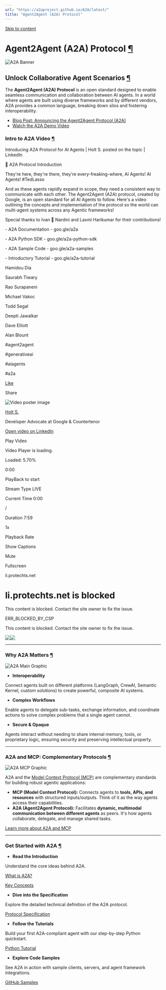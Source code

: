 ```yaml
---
url: "https://a2aproject.github.io/A2A/latest/"
title: "Agent2Agent (A2A) Protocol"
---
```


[Skip to content](https://a2aproject.github.io/A2A/latest/#agent2agent-a2a-protocol)

# Agent2Agent (A2A) Protocol [¶](https://a2aproject.github.io/A2A/latest/\#agent2agent-a2a-protocol "Permanent link")

![A2A Banner](https://a2aproject.github.io/A2A/latest/assets/a2a-banner.png)

## Unlock Collaborative Agent Scenarios [¶](https://a2aproject.github.io/A2A/latest/\#unlock-collaborative-agent-scenarios "Permanent link")

The **Agent2Agent (A2A) Protocol** is an open standard designed to enable seamless communication and collaboration between AI agents. In a world where agents are built using diverse frameworks and by different vendors, A2A provides a common language, breaking down silos and fostering interoperability.

- [Blog Post: Announcing the Agent2Agent Protocol (A2A)](https://developers.googleblog.com/en/a2a-a-new-era-of-agent-interoperability/)
- [Watch the A2A Demo Video](https://storage.googleapis.com/gweb-developer-goog-blog-assets/original_videos/A2A_demo_v4.mp4)

### Intro to A2A Video [¶](https://a2aproject.github.io/A2A/latest/\#intro-to-a2a-video "Permanent link")

Introducing A2A Protocol for AI Agents \| Holt S. posted on the topic \| LinkedIn

🤖 A2A Protocol Introduction

They're here, they're there, they're every-freaking-where, AI Agents! AI Agents!
#TedLasso


And as these agents rapidly expand in scope, they need a consistent way to communicate with each other. The Agent2Agent (A2A) protocol, created by Google, is an open standard for all AI Agents to follow. Here's a video outlining the concepts and implementation of the protocol so the world can multi-agent systems across any Agentic frameworks!

Special thanks to
Ivan 🥁 Nardini
and
Laxmi Harikumar
for their contributions!

\- A2A Documentation -
goo.gle/a2a

\- A2A Python SDK -
goo.gle/a2a-python-sdk

\- A2A Sample Code -
goo.gle/a2a-samples

\- Introductory Tutorial -
goo.gle/a2a-tutorial


Hamidou Dia

Saurabh Tiwary

Rao Surapaneni

Michael Vakoc

Todd Segal

Deepti Jawalkar

Dave Elliott

Alan Blount


#agent2agent


#generativeai


#aiagents


#a2a


[Like](https://www.linkedin.com/signup/cold-join?session_redirect=https%3A%2F%2Fwww%2Elinkedin%2Ecom%2Ffeed%2Fupdate%2Furn%3Ali%3Aactivity%3A7336822761035575297&trk=public_post_embed_embed-like)

Share


![Video poster image](https://media.licdn.com/dms/image/v2/D5605AQEOjk0npFDgGg/videocover-high/B56ZdGhGlNGQBo-/0/1749234791191?e=2147483647&v=beta&t=tvHhdeB9xyQdNIelBB0deTSev-r7ZAe565axNi4wj_k)

[Holt S.](https://www.linkedin.com/in/holt?trk=public_post_embed_embed-actor)

Developer Advocate at Google & Countertenor


[Open video on LinkedIn](https://www.linkedin.com/signup/cold-join?session_redirect=https%3A%2F%2Fwww%2Elinkedin%2Ecom%2Ffeed%2Fupdate%2Furn%3Ali%3Aactivity%3A7336822761035575297&trk=public_post_embed_embed-inbug)

Play Video

Video Player is loading.

Loaded: 5.70%

0:00

PlayBack to start

Stream Type LIVE

Current Time 0:00

/

Duration 7:59

1x

Playback Rate

Show Captions

Mute

Fullscreen

li.protechts.net

# li.protechts.net is blocked

This content is blocked. Contact the site owner to fix the issue.

ERR\_BLOCKED\_BY\_CSP

This content is blocked. Contact the site owner to fix the issue.

![](<Base64-Image-Removed>)![](<Base64-Image-Removed>)

* * *

### Why A2A Matters [¶](https://a2aproject.github.io/A2A/latest/\#why-a2a-matters "Permanent link")

![A2A Main Graphic](https://a2aproject.github.io/A2A/latest/assets/a2a-main.png)

- **Interoperability**

Connect agents built on different platforms (LangGraph, CrewAI, Semantic Kernel, custom solutions) to create powerful, composite AI systems.

- **Complex Workflows**

Enable agents to delegate sub-tasks, exchange information, and coordinate actions to solve complex problems that a single agent cannot.

- **Secure & Opaque**

Agents interact without needing to share internal memory, tools, or proprietary logic, ensuring security and preserving intellectual property.


* * *

### A2A and MCP: Complementary Protocols [¶](https://a2aproject.github.io/A2A/latest/\#a2a-and-mcp-complementary-protocols "Permanent link")

![A2A MCP Graphic](https://a2aproject.github.io/A2A/latest/assets/a2a-mcp-readme.png)

A2A and the [Model Context Protocol (MCP)](https://modelcontextprotocol.io/) are complementary standards for building robust agentic applications:

- **MCP (Model Context Protocol):** Connects agents to **tools, APIs, and resources** with structured inputs/outputs. Think of it as the way agents access their capabilities.
- **A2A (Agent2Agent Protocol):** Facilitates **dynamic, multimodal communication between different agents** as peers. It's how agents collaborate, delegate, and manage shared tasks.

[Learn more about A2A and MCP](https://a2aproject.github.io/A2A/latest/topics/a2a-and-mcp/)

* * *

### Get Started with A2A [¶](https://a2aproject.github.io/A2A/latest/\#get-started-with-a2a "Permanent link")

- **Read the Introduction**

Understand the core ideas behind A2A.

[What is A2A?](https://a2aproject.github.io/A2A/latest/topics/what-is-a2a/)

[Key Concepts](https://a2aproject.github.io/A2A/latest/topics/key-concepts/)

- **Dive into the Specification**

Explore the detailed technical definition of the A2A protocol.

[Protocol Specification](https://a2aproject.github.io/A2A/latest/specification/)

- **Follow the Tutorials**

Build your first A2A-compliant agent with our step-by-step Python quickstart.

[Python Tutorial](https://a2aproject.github.io/A2A/latest/tutorials/python/1-introduction/)

- **Explore Code Samples**

See A2A in action with sample clients, servers, and agent framework integrations.

[GitHub Samples](https://github.com/google-a2a/a2a-samples)